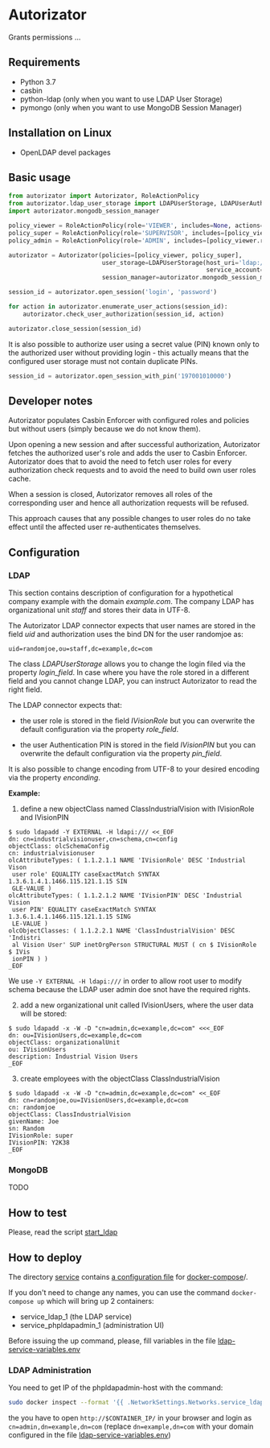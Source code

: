 # Autorizator

Grants permissions ...

## Requirements

 - Python 3.7
 - casbin
 - python-ldap (only when you want to use LDAP User Storage)
 - pymongo (only when you want to use MongoDB Session Manager)

## Installation on Linux

 - OpenLDAP devel packages

## Basic usage

```python
from autorizator import Autorizator, RoleActionPolicy
from autorizator.ldap_user_storage import LDAPUserStorage, LDAPUserAuth
import autorizator.mongodb_session_manager

policy_viewer = RoleActionPolicy(role='VIEWER', includes=None, actions=['open', 'list'])
policy_super = RoleActionPolicy(role='SUPERVISOR', includes=[policy_viewer.role], actions=['add', 'remove'])
policy_admin = RoleActionPolicy(role='ADMIN', includes=[policy_viewer.role, policy_super.role], actions=['configure'])

autorizator = Autorizator(policies=[policy_viewer, policy_super],
                          user_storage=LDAPUserStorage(host_uri='ldap://172.17.0.2', org_unit='People', domain='example.com',
                                                       service_account=LDAPUserAuth('admin', 'password'))
                          session_manager=autorizator.mongodb_session_manager.from_connection_string('172.17.0.3', 'auditing'))

session_id = autorizator.open_session('login', 'password')

for action in autorizator.enumerate_user_actions(session_id):
    autorizator.check_user_authorization(session_id, action)

autorizator.close_session(session_id)
```

It is also possible to authorize user using a secret value (PIN) known only to
the authorized user without providing login - this actually means that
the configured user storage must not contain duplicate PINs.

```python
session_id = autorizator.open_session_with_pin('197001010000')
```

## Developer notes

Autorizator populates Casbin Enforcer with configured roles and policies but
without users (simply because we do not know them).

Upon opening a new session and after successful authorization, Autorizator
fetches the authorized user's role and adds the user to Casbin Enforcer.
Autorizator does that to avoid the need to fetch user roles for every
authorization check requests and to avoid the need to build own user roles
cache.

When a session is closed, Autorizator removes all roles of the corresponding
user and hence all authorization requests will be refused.

This approach causes that any possible changes to user roles do no take effect
until the affected user re-authenticates themselves.

## Configuration

### LDAP

This section contains description of configuration for a hypothetical company
example with the domain *example.com*. The company LDAP has organizational unit
*staff* and stores their data in UTF-8.

The Autorizator LDAP connector expects that user names are stored in
the field *uid* and authorization uses the bind DN for the user randomjoe
as:

    uid=randomjoe,ou=staff,dc=example,dc=com

The class *LDAPUserStorage* allows you to change the login filed via
the property *login_field*. In case where you have the role stored
in a different field and you cannot change LDAP, you can instruct Autorizator
to read the right field.

The LDAP connector expects that:

- the user role is stored in the field *IVisionRole* but you can overwrite the
  default configuration via the property *role_field*.

- the user Authentication PIN is stored in the field *IVisionPIN*
  but you can overwrite the default configuration via the property *pin_field*.

It is also possible to change encoding from UTF-8 to your desired 
encoding via the property *enconding*.

**Example:**

1. define a new objectClass named ClassIndustrialVision with IVisionRole and
   IVisionPIN

```
$ sudo ldapadd -Y EXTERNAL -H ldapi:/// <<_EOF
dn: cn=industrialvisionuser,cn=schema,cn=config
objectClass: olcSchemaConfig
cn: industrialvisionuser
olcAttributeTypes: ( 1.1.2.1.1 NAME 'IVisionRole' DESC 'Industrial Vison 
 user role' EQUALITY caseExactMatch SYNTAX 1.3.6.1.4.1.1466.115.121.1.15 SIN
 GLE-VALUE )
olcAttributeTypes: ( 1.1.2.1.2 NAME 'IVisionPIN' DESC 'Industrial Vision 
 user PIN' EQUALITY caseExactMatch SYNTAX 1.3.6.1.4.1.1466.115.121.1.15 SING
 LE-VALUE )
olcObjectClasses: ( 1.1.2.2.1 NAME 'ClassIndustrialVision' DESC 'Indistri
 al Vision User' SUP inetOrgPerson STRUCTURAL MUST ( cn $ IVisionRole $ IVis
 ionPIN ) )
_EOF
```

We use `-Y EXTERNAL -H ldapi:///` in order to allow root user to modify
schema because the LDAP user admin doe snot have the required rights.

2. add a new organizational unit called IVisionUsers, where the user data will
   be stored:

```
$ sudo ldapadd -x -W -D "cn=admin,dc=example,dc=com" <<<_EOF
dn: ou=IVisionUsers,dc=example,dc=com
objectClass: organizationalUnit
ou: IVisionUsers
description: Industrial Vision Users
_EOF
```

3. create employees with the objectClass ClassIndustrialVision

```
$ sudo ldapadd -x -W -D "cn=admin,dc=example,dc=com" <<_EOF
dn: cn=randomjoe,ou=IVisionUsers,dc=example,dc=com
cn: randomjoe
objectClass: ClassIndustrialVision
givenName: Joe
sn: Random
IVisionRole: super
IVisionPIN: Y2K38
_EOF
```

### MongoDB

TODO

## How to test

Please, read the script [start_ldap](tests/system/start_ldap)

## How to deploy

The directory [service](service) contains [a configuration file](service/docker-compose.yml)
for [docker-compose](https://docs.docker.com/compose/)/.

If you don't need to change any names, you can use the command
`docker-compose up` which will bring up 2 containers:

- service_ldap_1 (the LDAP service)
- service_phpldapadmin_1 (administration UI)

Before issuing the up command, please, fill variables in
the file [ldap-service-variables.env](service/ldap-service-variables.env)

### LDAP Administration

You need to get IP of the phpldapadmin-host with the command:

```bash
sudo docker inspect --format '{{ .NetworkSettings.Networks.service_ldapnet.IPAddress }}' service_phpldapadmin_1
```

the you have to open `http://$CONTAINER_IP/` in your browser and login as `cn=admin,dn=example,dn=com`
(replace `dn=example,dn=com` with your domain configured in the file [ldap-service-variables.env](service/ldap-service-variables.env))
